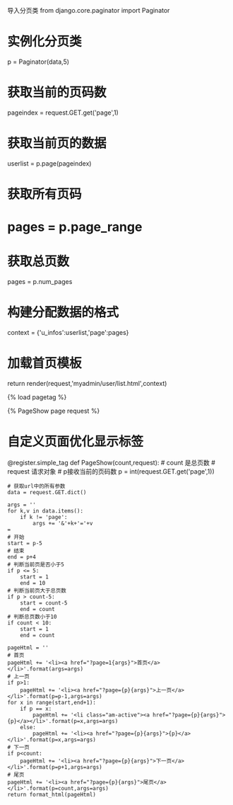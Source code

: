 导入分页类
from django.core.paginator import Paginator
# 实例化分页类
p = Paginator(data,5)
# 获取当前的页码数
pageindex = request.GET.get('page',1)

# 获取当前页的数据
userlist = p.page(pageindex)
# 获取所有页码
# pages = p.page_range
# 获取总页数
pages = p.num_pages

# 构建分配数据的格式
context = {'u_infos':userlist,'page':pages}
# 加载首页模板
return render(request,'myadmin/user/list.html',context)

<!-- 加载分页 -->
{% load pagetag %}

{% PageShow page request %}



# 自定义页面优化显示标签
@register.simple_tag
def PageShow(count,request):
    # count 是总页数
    # request 请求对象
    # p接收当前的页码数
    p = int(request.GET.get('page',1))

    # 获取url中的所有参数
    data = request.GET.dict()
    
    args = ''
    for k,v in data.items():
        if k != 'page':
            args += '&'+k+'='+v
    =
    # 开始
    start = p-5
    # 结束
    end = p+4
    # 判断当前页是否小于5
    if p <= 5:
        start = 1
        end = 10
    # 判断当前页大于总页数
    if p > count-5:
        start = count-5
        end = count
    # 判断总页数小于10
    if count < 10:
        start = 1
        end = count

    pageHtml = ''
    # 首页
    pageHtml += '<li><a href="?page=1{args}">首页</a></li>'.format(args=args)
    # 上一页
    if p>1:
        pageHtml += '<li><a href="?page={p}{args}">上一页</a></li>'.format(p=p-1,args=args)
    for x in range(start,end+1):
        if p == x:
            pageHtml += '<li class="am-active"><a href="?page={p}{args}">{p}</a></li>'.format(p=x,args=args)
        else:
            pageHtml += '<li><a href="?page={p}{args}">{p}</a></li>'.format(p=x,args=args)
    # 下一页
    if p<count:
        pageHtml += '<li><a href="?page={p}{args}">下一页</a></li>'.format(p=p+1,args=args)
    # 尾页
    pageHtml += '<li><a href="?page={p}{args}">尾页</a></li>'.format(p=count,args=args)
    return format_html(pageHtml)